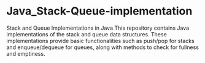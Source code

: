# Java_Stack-Queue-implementation
Stack and Queue Implementations in Java This repository contains Java implementations of the stack and queue data structures. These implementations provide basic functionalities such as push/pop for stacks and enqueue/dequeue for queues, along with methods to check for fullness and emptiness.
